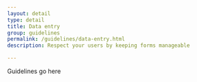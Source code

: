 ```yaml
---
layout: detail
type: detail
title: Data entry
group: guidelines
permalink: /guidelines/data-entry.html
description: Respect your users by keeping forms manageable

---
```


Guidelines go here
